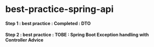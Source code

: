 # best-practice-spring-api

#### Step 1 : best practice : Completed : DTO
#### Step 2 : best practice : TOBE : Spring Boot Exception handling with Controller Advice

